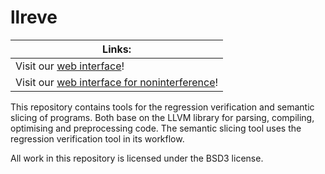 # llreve

| Links: |
|-------|
| Visit our [web interface](http://formal.iti.kit.edu/projects/improve/reve/)!|
| Visit our [web interface for noninterference](http://formal.iti.kit.edu/projects/improve/reve/noninterference/)!|


This repository contains tools for the regression verification and semantic slicing of programs.
Both base on the LLVM library for parsing, compiling, optimising and preprocessing code.
The semantic slicing tool uses the regression verification tool in its workflow.

All work in this repository is licensed under the BSD3 license.
